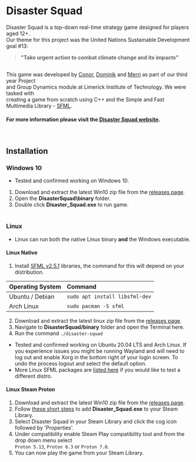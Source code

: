 # Disaster Squad 
Disaster Squad is a top-down real-time strategy game designed for players aged 12+.\
Our theme for this project was the United Nations Sustainable Development goal #13:
> **"Take urgent action to combat climate change and its impacts"**

## 
This game was developed by [Conor](https://github.com/Crexenic), [Dominik](https://github.com/DominikGodlewski) and [Merri](https://github.com/merri1) as part of our third year Project\
and Group Dynamics module at Limerick Institute of Technology. We were tasked with\
creating a game from scratch using C++ and the Simple and Fast Multimedia Library - [SFML](https://www.sfml-dev.org/download/sfml/2.5.1/).

#### For more information please visit the [Disaster Squad website](https://merri1.github.io/).

&nbsp;


## Installation
### Windows 10
- Tested and confirmed working on Windows 10.
1. Download and extract the latest Win10 zip file from the [releases page](https://github.com/Merri1/DisasterSquad/releases).
2. Open the **DisasterSquad\binary** folder.
3. Double click **Disaster_Squad.exe** to run game.  
&nbsp; 

### Linux
- Linux can run both the native Linux binary **and** the Windows executable.
#### Linux Native
1. Install [SFML v2.5.1](https://www.sfml-dev.org/download/sfml/2.5.1/) libraries, the command for this will depend on your distribution.

Operating System | Command
| :---------- | :----------
Ubuntu / Debian | ```sudo apt install libsfml-dev```
Arch Linux      | ```sudo pacman -S sfml```

2. Download and extract the latest linux zip file from the [releases page](https://github.com/Merri1/DisasterSquad/releases).
3. Navigate to **DisasterSquad/binary** folder and open the Terminal here.
4. Run the command ```./disaster-squad```

- Tested and confirmed working on Ubuntu 20.04 LTS and Arch Linux. If you experience issues you might be running Wayland and will need to log out and enable Xorg in the bottom right of your login screen. To undo the process logout and select the default option. 
- More Linux SFML packages are [listed here](https://index.ros.org/d/sfml-dev/) if you would like to test a different distro.

#### Linux Steam Proton
1. Download and extract the latest Win10 zip file from the [releases page](https://github.com/Merri1/DisasterSquad/releases).
2. Follow [these short steps](https://help.steampowered.com/en/faqs/view/4B8B-9697-2338-40EC) to add **Disaster_Squad.exe** to your Steam Library.
3. Select Disaster Squad in your Steam Library and click the cog icon followed by 'Properties'.
4. Under compatibility enable Steam Play compatibility tool and from the drop down menu select\
```Proton 5.13```, ```Proton 6.3``` or ```Proton 7.0```.
6. You can now play the game from your Steam Library.
